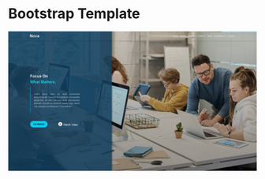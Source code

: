 <h1> Bootstrap Template </h1>

![image alt](https://github.com/Rohit-Pakhre09/BootStrap-Template/blob/37634e23a7806ddcf5589b37bf7833c80bc24573/BootStrap%20Template.png)
